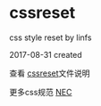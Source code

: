 # cssreset
css style reset by linfs

2017-08-31 created

查看 [cssreset](https://github.com/linfushan/FE/blob/master/cssreset.md)文件说明

更多css规范 [NEC](http://nec.netease.com/)

